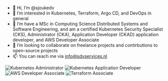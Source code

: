 - 👋 Hi, I’m @sjoukedv
- 👀 I’m interested in Kubernetes, Terraform, Argo CD, and DevOps in general
- 🌱 I’m have a MSc in Computing Science Distributed Systems and Software Engineering, and am a certified Kubernetes Security Specialist (CKS), Administrator (CKA), Application Developer (CKAD) application developer, and AWS Developer Associate
- 💞️ I’m looking to collaborate on freelance projects and contirbutions to open-source projects
- 📫 You can reach me via info@sdvservices.nl

<!---
sjoukedv/sjoukedv is a ✨ special ✨ repository because its `README.md` (this file) appears on your GitHub profile.
You can click the Preview link to take a look at your changes.
--->

![Kubernetes Administrator](https://images.credly.com/size/110x110/images/8b8ed108-e77d-4396-ac59-2504583b9d54/cka_from_cncfsite__281_29.png)
![Kubernetes Application Developer](https://images.credly.com/size/110x110/images/f88d800c-5261-45c6-9515-0458e31c3e16/ckad_from_cncfsite.png)
![AWS Developer Associate](https://images.credly.com/size/110x110/images/b9feab85-1a43-4f6c-99a5-631b88d5461b/image.png)
![Terraform Associate](https://images.credly.com/size/110x110/images/85b9cfc4-257a-4742-878c-4f7ab4a2631b/image.png)
